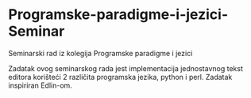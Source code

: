 # Programske-paradigme-i-jezici-Seminar
Seminarski rad iz kolegija Programske paradigme i jezici

Zadatak ovog seminarskog rada jest implementacija jednostavnog tekst editora korišteći 2 različita programska jezika, python i perl. Zadatak inspiriran Edlin-om.
